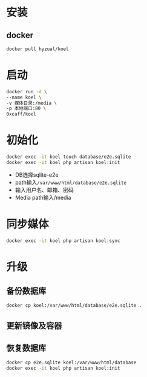 # 安装
## docker
```sh
docker pull hyzual/koel
```
# 启动
```sh
docker run -d \
--name koel \
-v 媒体目录:/media \
-p 本地端口:80 \
0xcaff/koel
```
# 初始化
```sh
docker exec -it koel touch database/e2e.sqlite
docker exec -it koel php artisan koel:init
```
* DB选择sqlite-e2e
* path输入`/var/www/html/database/e2e.sqlite`
* 输入用户名、邮箱、密码
* Media path输入/media
# 同步媒体
```sh
docker exec -it koel php artisan koel:sync
```
# 升级
## 备份数据库
```sh
docker cp koel:/var/www/html/database/e2e.sqlite .
```
## 更新镜像及容器
## 恢复数据库
```sh
docker cp e2e.sqlite koel:/var/www/html/database
docker exec -it koel php artisan koel:init
```
